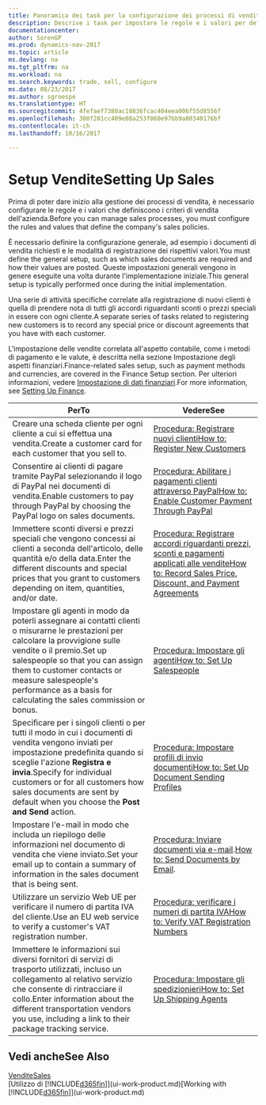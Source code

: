 ```yaml
---
title: Panoramica dei task per la configurazione dei processi di vendita
description: Descrive i task per impostare le regole e i valori per definire i criteri e processi di vendita.
documentationcenter: 
author: SorenGP
ms.prod: dynamics-nav-2017
ms.topic: article
ms.devlang: na
ms.tgt_pltfrm: na
ms.workload: na
ms.search.keywords: trade, sell, configure
ms.date: 08/23/2017
ms.author: sgroespe
ms.translationtype: HT
ms.sourcegitcommit: 4fefaef7380ac10836fcac404eea006f55d8556f
ms.openlocfilehash: 300f281cc409e08a253f060e97bb9a80340176bf
ms.contentlocale: it-ch
ms.lasthandoff: 10/16/2017

---
```

# <a name="setting-up-sales"></a><span data-ttu-id="06709-103">Setup Vendite</span><span class="sxs-lookup"><span data-stu-id="06709-103">Setting Up Sales</span></span>
<span data-ttu-id="06709-104">Prima di poter dare inizio alla gestione dei processi di vendita, è necessario configurare le regole e i valori che definiscono i criteri di vendita dell'azienda.</span><span class="sxs-lookup"><span data-stu-id="06709-104">Before you can manage sales processes, you must configure the rules and values that define the company's sales policies.</span></span>

<span data-ttu-id="06709-105">È necessario definire la configurazione generale, ad esempio i documenti di vendita richiesti e le modalità di registrazione dei rispettivi valori.</span><span class="sxs-lookup"><span data-stu-id="06709-105">You must define the general setup, such as which sales documents are required and how their values are posted.</span></span> <span data-ttu-id="06709-106">Queste impostazioni generali vengono in genere eseguite una volta durante l'implementazione iniziale.</span><span class="sxs-lookup"><span data-stu-id="06709-106">This general setup is typically performed once during the initial implementation.</span></span>

<span data-ttu-id="06709-107">Una serie di attività specifiche correlate alla registrazione di nuovi clienti è quella di prendere nota di tutti gli accordi riguardanti sconti o prezzi speciali in essere con ogni cliente.</span><span class="sxs-lookup"><span data-stu-id="06709-107">A separate series of tasks related to registering new customers is to record any special price or discount agreements that you have with each customer.</span></span>

<span data-ttu-id="06709-108">L'impostazione delle vendite correlata all'aspetto contabile, come i metodi di pagamento e le valute, è descritta nella sezione Impostazione degli aspetti finanziari.</span><span class="sxs-lookup"><span data-stu-id="06709-108">Finance-related sales setup, such as payment methods and currencies, are covered in the Finance Setup section.</span></span> <span data-ttu-id="06709-109">Per ulteriori informazioni, vedere [Impostazione di dati finanziari](finance-setup-finance.md).</span><span class="sxs-lookup"><span data-stu-id="06709-109">For more information, see [Setting Up Finance](finance-setup-finance.md).</span></span>

| <span data-ttu-id="06709-110">Per</span><span class="sxs-lookup"><span data-stu-id="06709-110">To</span></span> | <span data-ttu-id="06709-111">Vedere</span><span class="sxs-lookup"><span data-stu-id="06709-111">See</span></span> |
| --- | --- |
| <span data-ttu-id="06709-112">Creare una scheda cliente per ogni cliente a cui si effettua una vendita.</span><span class="sxs-lookup"><span data-stu-id="06709-112">Create a customer card for each customer that you sell to.</span></span> |[<span data-ttu-id="06709-113">Procedura: Registrare nuovi clienti</span><span class="sxs-lookup"><span data-stu-id="06709-113">How to: Register New Customers</span></span>](sales-how-register-new-customers.md) |
| <span data-ttu-id="06709-114">Consentire ai clienti di pagare tramite PayPal selezionando il logo di PayPal nei documenti di vendita.</span><span class="sxs-lookup"><span data-stu-id="06709-114">Enable customers to pay through PayPal by choosing the PayPal logo on sales documents.</span></span> |[<span data-ttu-id="06709-115">Procedura: Abilitare i pagamenti clienti attraverso PayPal</span><span class="sxs-lookup"><span data-stu-id="06709-115">How to: Enable Customer Payment Through PayPal</span></span>](sales-how-enable-payment-service-extensions.md) |
| <span data-ttu-id="06709-116">Immettere sconti diversi e prezzi speciali che vengono concessi ai clienti a seconda dell'articolo, delle quantità e/o della data.</span><span class="sxs-lookup"><span data-stu-id="06709-116">Enter the different discounts and special prices that you grant to customers depending on item, quantities, and/or date.</span></span> |[<span data-ttu-id="06709-117">Procedura: Registrare accordi riguardanti prezzi, sconti e pagamenti applicati alle vendite</span><span class="sxs-lookup"><span data-stu-id="06709-117">How to: Record Sales Price, Discount, and Payment Agreements</span></span>](sales-how-record-sales-price-discount-payment-agreements.md) |
| <span data-ttu-id="06709-118">Impostare gli agenti in modo da poterli assegnare ai contatti clienti o misurarne le prestazioni per calcolare la provvigione sulle vendite o il premio.</span><span class="sxs-lookup"><span data-stu-id="06709-118">Set up salespeople so that you can assign them to customer contacts or measure salespeople's performance as a basis for calculating the sales commission or bonus.</span></span> |[<span data-ttu-id="06709-119">Procedura: Impostare gli agenti</span><span class="sxs-lookup"><span data-stu-id="06709-119">How to: Set Up Salespeople</span></span>](sales-how-setup-salespeople.md) |
| <span data-ttu-id="06709-120">Specificare per i singoli clienti o per tutti il modo in cui i documenti di vendita vengono inviati per impostazione predefinita quando si sceglie l'azione **Registra e invia**.</span><span class="sxs-lookup"><span data-stu-id="06709-120">Specify for individual customers or for all customers how sales documents are sent by default when you choose the **Post and Send** action.</span></span> |[<span data-ttu-id="06709-121">Procedura: Impostare profili di invio documenti</span><span class="sxs-lookup"><span data-stu-id="06709-121">How to: Set Up Document Sending Profiles</span></span>](sales-how-setup-document-send-profiles.md) |
| <span data-ttu-id="06709-122">Impostare l'e-mail in modo che includa un riepilogo delle informazioni nel documento di vendita che viene inviato.</span><span class="sxs-lookup"><span data-stu-id="06709-122">Set your email up to contain a summary of information in the sales document that is being sent.</span></span> |<span data-ttu-id="06709-123">[Procedura: Inviare documenti via e-mail](ui-how-send-documents-email.md).</span><span class="sxs-lookup"><span data-stu-id="06709-123">[How to: Send Documents by Email](ui-how-send-documents-email.md).</span></span> |
|<span data-ttu-id="06709-124">Utilizzare un servizio Web UE per verificare il numero di partita IVA del cliente.</span><span class="sxs-lookup"><span data-stu-id="06709-124">Use an EU web service to verify a customer's VAT registration number.</span></span>|[<span data-ttu-id="06709-125">Procedura: verificare i numeri di partita IVA</span><span class="sxs-lookup"><span data-stu-id="06709-125">How to: Verify VAT Registration Numbers</span></span>](sales-how-to-verify-vat-registration-numbers.md)|
|<span data-ttu-id="06709-126">Immettere le informazioni sui diversi fornitori di servizi di trasporto utilizzati, incluso un collegamento al relativo servizio che consente di rintracciare il collo.</span><span class="sxs-lookup"><span data-stu-id="06709-126">Enter information about the different transportation vendors you use, including a link to their package tracking service.</span></span>|[<span data-ttu-id="06709-127">Procedura: Impostare gli spedizionieri</span><span class="sxs-lookup"><span data-stu-id="06709-127">How to: Set Up Shipping Agents</span></span>](sales-how-to-set-up-shipping-agents.md)|

## <a name="see-also"></a><span data-ttu-id="06709-128">Vedi anche</span><span class="sxs-lookup"><span data-stu-id="06709-128">See Also</span></span>
[<span data-ttu-id="06709-129">Vendite</span><span class="sxs-lookup"><span data-stu-id="06709-129">Sales</span></span>](sales-manage-sales.md)  
<span data-ttu-id="06709-130">[Utilizzo di [!INCLUDE[d365fin](includes/d365fin_md.md)]](ui-work-product.md)</span><span class="sxs-lookup"><span data-stu-id="06709-130">[Working with [!INCLUDE[d365fin](includes/d365fin_md.md)]](ui-work-product.md)</span></span>


